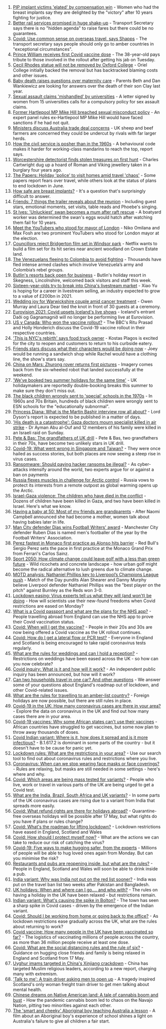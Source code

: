 1. [PIP implant victims 'elated' by compensation win](https://www.bbc.co.uk/news/health-57179180) - Women who had the breast implants say they are delighted by the "victory" after 10 years fighting for justice.
2. [Better rail services promised in huge shake-up](https://www.bbc.co.uk/news/business-57176858) - Transport Secretary says there is no "hidden agenda" to raise fares but there could be no guarantees.
3. [Covid: Use common sense on overseas travel, says Shapps](https://www.bbc.co.uk/news/uk-57183259) - The transport secretary says people should only go to amber countries in "exceptional circumstances".
4. [Prince William receives first Covid vaccine dose](https://www.bbc.co.uk/news/uk-57185584) - The 38-year-old pays tribute to those involved in the rollout after getting his jab on Tuesday.
5. [Cecil Rhodes statue will not be removed by Oxford College](https://www.bbc.co.uk/news/uk-england-oxfordshire-57175057) - Oriel College initially backed the removal but has backtracked blaming costs and other issues.
6. [Baby death raises questions over maternity care](https://www.bbc.co.uk/news/health-57147451) - Parents Beth and Dan Wankiewicz are looking for answers over the death of their son Clay last year.
7. [Sexual assault claims 'mishandled' by universities](https://www.bbc.co.uk/news/uk-wales-57174251) - A letter signed by women from 15 universities calls for a compulsory policy for sex assault claims.
8. [Former Hartlepool MP Mike Hill breached sexual misconduct policy](https://www.bbc.co.uk/news/uk-england-tees-57186982) - An expert panel rules ex-Hartlepool MP Mike Hill would have faced sanctions if he had not quit.
9. [Ministers discuss Australia trade deal concerns](https://www.bbc.co.uk/news/uk-politics-57183329) - UK sheep and beef farmers are concerned they could be undercut by rivals with far larger herds.
10. [How the civil service is posher than in the 1960s](https://www.bbc.co.uk/news/uk-57172634) - A behavioural code makes it harder for working-class mandarins to reach the top, report says.
11. [Worcestershire detectorist finds stolen treasures on first hunt](https://www.bbc.co.uk/news/uk-england-57170608) - Charles Cartwright dug up a hoard of Roman and Viking jewellery taken in a burglary four years ago.
12. [The Papers: Holiday 'police' to visit homes amid travel 'chaos'](https://www.bbc.co.uk/news/blogs-the-papers-57180384) - Some papers report fears over travel, while others look at the status of plans to end lockdown in June.
13. [How safe are breast implants?](https://www.bbc.co.uk/news/health-51137859) - It's a question that's surprisingly difficult to answer.
14. [Friends: 7 things the trailer reveals about the reunion](https://www.bbc.co.uk/news/world-us-canada-57182743) - Including guest stars, emotional moments, set visits, table reads and Phoebe's singing.
15. [St Ives: 'Unluckiest' swan becomes a mum after raft rescue](https://www.bbc.co.uk/news/uk-england-cambridgeshire-57156761) - A boatyard worker was determined the swan's eggs would hatch after watching them fail for 10 years.
16. [Meet the YouTubers who stood for mayor of London](https://www.bbc.co.uk/news/uk-england-london-57177138) - Niko Omilana and Max Fosh are two prominent YouTubers who stood for London mayor at the election.
17. [Councillors reject Bridgerton film set in Windsor park](https://www.bbc.co.uk/news/uk-england-berkshire-57162376) - Netflix wants to build a film set for its hit series near ancient woodland on Crown Estate land.
18. [The Venezuelans fleeing to Colombia to avoid fighting](https://www.bbc.co.uk/news/world-latin-america-57178193) - Thousands have fled intense armed clashes which involve Venezuela’s army and Colombia’s rebel groups.
19. [Butlin's resorts back open for business](https://www.bbc.co.uk/news/uk-57165170) - Butlin's holiday resort in Skegness, Lincolnshire, welcomed back visitors and staff this week.
20. [Sixteen-year-olds try to break into China's livestream market](https://www.bbc.co.uk/news/world-asia-china-57170843) - Xiao Yu is hoping for a career in livestream selling, an industry expected to grow to a value of £200bn in 2021.
21. [Wedding joy for Warwickshire couple amid cancer treatment](https://www.bbc.co.uk/news/uk-england-coventry-warwickshire-57170307) - Owen Murray and Laura Dear tied the knot in front of 30 guests at a ceremony.
22. [Eurovision 2021: Covid upsets Iceland's live shows](https://www.bbc.co.uk/news/newsbeat-57178182) - Iceland's entrant Daði og Gagnamagnið will no longer be performing live at Eurovision.
23. [US v Canada: Who won the vaccine rollout?](https://www.bbc.co.uk/news/world-us-canada-57176501) - The BBC's Ritu Prasad and Holly Honderich discuss the Covid-19 vaccine rollout in their respective countries.
24. ['This is NYC's rebirth' says food truck owner](https://www.bbc.co.uk/news/world-us-canada-57176620) - Kostas Plagos is excited for the city to reopen and customers to return to his curbside eatery.
25. [Friends stars discuss what their characters would be doing now](https://www.bbc.co.uk/news/entertainment-arts-57174331) - Joey would be running a sandwich shop while Rachel would have a clothing line, the show's stars say.
26. [China on Mars: Zhurong rover returns first pictures](https://www.bbc.co.uk/news/science-environment-57172346) - Imagery comes back from the six-wheeled robot that landed successfully at the weekend.
27. ['We've booked two summer holidays for the same time'](https://www.bbc.co.uk/news/business-57155307) - UK holidaymakers are reportedly double-booking breaks this summer to make sure they don't miss out.
28. [The black children wrongly sent to 'special' schools in the 1970s](https://www.bbc.co.uk/news/uk-57099654) - In 1960s and 70s Britain, hundreds of black children were wrongly sent to ESN schools for the "educationally subnormal".
29. [Princess Diana: What is the Martin Bashir interview row all about?](https://www.bbc.co.uk/news/explainers-57163815) - Lord Dyson's report is expected to be published in a matter of days.
30. ['His death is a catastrophe': Gaza doctors mourn specialist killed in air strike](https://www.bbc.co.uk/news/world-middle-east-57148580) - Dr Ayman Abu al-Ouf and 12 members of his family were killed in an Israeli raid on Sunday.
31. [Pete & Bas: The grandfathers of UK drill](https://www.bbc.co.uk/news/entertainment-arts-57148204) - Pete & Bas, two grandfathers in their 70s, have become two unlikely stars in UK drill.
32. [Covid-19: What went wrong in Singapore and Taiwan?](https://www.bbc.co.uk/news/world-asia-57153195) - They were once hailed as success stories, but both places are now seeing a steep rise in virus cases.
33. [Ransomware: Should paying hacker ransoms be illegal?](https://www.bbc.co.uk/news/technology-57173096) - As cyber-attacks intensify around the world, two experts argue for or against a ban on payments
34. [Russia flexes muscles in challenge for Arctic control](https://www.bbc.co.uk/news/world-europe-57156839) - Russia vows to protect its interests from a remote outpost as global warming opens up the Arctic.
35. [Israel-Gaza violence: The children who have died in the conflict](https://www.bbc.co.uk/news/world-middle-east-57142627) - Dozens of children have been killed in Gaza, and two have been killed in Israel. Here's what we know.
36. [Having a baby at 50: Most of my friends are grandparents](https://www.bbc.co.uk/news/57174993) - After Naomi Campbell announced she had become a mother, women talk about having babies later in life.
37. [Man City defender Dias wins Football Writers' award](https://www.bbc.co.uk/sport/football/57183550) - Manchester City defender Ruben Dias is named men's footballer of the year by the Football Writers' Association.
38. [Perez fastest in Monaco first practice as Alonso hits barrier](https://www.bbc.co.uk/sport/formula1/57170432) - Red Bull's Sergio Perez sets the pace in first practice at the Monaco Grand Prix from Ferrari's Carlos Sainz.
39. [Sport 2050: How climate change could leave golf with a less than green future](https://www.bbc.co.uk/sport/56972370) - Wild ricochets and concrete landscape - how urban golf might become the radical alternative to lush greens due to climate change.
40. [MOTD analysis: Nathaniel Phillips key to Liverpool’s Champions League push](https://www.bbc.co.uk/sport/av/football/57180845) - Match of the Day pundits Alan Shearer and Danny Murphy believe Liverpool defender Nathaniel Phillips was the "best player on the pitch" against Burnley as the Reds won 3-0.
41. [Lockdown easing: Virus experts tell us what they will (and won't) be doing](https://www.bbc.co.uk/news/uk-57069293) - How will scientists use their new-found freedoms when Covid restrictions are eased on Monday?
42. [What is a Covid passport and what are the plans for the NHS app?](https://www.bbc.co.uk/news/explainers-55718553) - People travelling abroad from England can use the NHS app to prove their Covid vaccination status.
43. [Covid: When will I get the vaccine?](https://www.bbc.co.uk/news/health-55045639) - People in their 20s and 30s are now being offered a Covid vaccine as the UK rollout continues.
44. [Covid: How do I get a lateral flow or PCR test?](https://www.bbc.co.uk/news/health-51943612) - Everyone in England and Scotland is being encouraged to take rapid coronavirus tests regularly.
45. [What are the rules for weddings and can I hold a reception?](https://www.bbc.co.uk/news/explainers-52811509) - Restrictions on weddings have been eased across the UK - so how can you now celebrate?
46. [Covid inquiry: What is it and how will it work?](https://www.bbc.co.uk/news/explainers-57085964) - An independent public inquiry has been announced, but how will it work?
47. [Can two households travel in one car? And other questions](https://www.bbc.co.uk/news/world-asia-china-51176409) - We answer some of your questions about England's roadmap out of lockdown, and other Covid-related issues.
48. [What are the rules for travelling to an amber-list country?](https://www.bbc.co.uk/news/explainers-52544307) - Foreign holidays are now possible, but there are still rules in place.
49. [Covid-19 in the UK: How many coronavirus cases are there in your area?](https://www.bbc.co.uk/news/uk-51768274) - Explore the data on coronavirus in the UK and find out how many cases there are in your area.
50. [Covid-19 vaccines: Why some African states can't use their vaccines](https://www.bbc.co.uk/news/56940657) - African countries have struggled to get vaccines, but some now plan to throw away thousands of doses.
51. [Covid Indian variant: Where is it, how does it spread and is it more infectious?](https://www.bbc.co.uk/news/health-57157496) - B.1.617.2 is dominant in some parts of the country - but it doesn't have to be cause for panic yet.
52. [Lockdown rules: What are the restrictions in your area?](https://www.bbc.co.uk/news/uk-54373904) - Use our search tool to find out about coronavirus rules and restrictions where you live.
53. [Coronavirus: When can we stop wearing face masks or face coverings?](https://www.bbc.co.uk/news/health-51205344) - Rules are relaxing, but masks are still needed in some settings - here's where and why.
54. [Covid: Which areas are being mass tested for variants?](https://www.bbc.co.uk/news/explainers-54872039) - People who live, work or travel in various parts of the UK are being urged to get a Covid test.
55. [What are the India, Brazil, South Africa and UK variants?](https://www.bbc.co.uk/news/health-55659820) - In some parts of the UK coronavirus cases are rising due to a variant from India that spreads more easily.
56. [Covid: What refund rights are there for holidays abroad?](https://www.bbc.co.uk/news/business-51615412) - Quarantine-free overseas holidays will be possible after 17 May, but what rights do you have if plans or rules change?
57. [Covid: What's the roadmap for lifting lockdown?](https://www.bbc.co.uk/news/explainers-52530518) - Lockdown restrictions have eased in England, Scotland and Wales
58. [Covid: How should I protect myself now?](https://www.bbc.co.uk/news/health-57087517) - What are the actions we can take to reduce our risk of catching the virus?
59. [Covid-19: Five ways to make hugging safer, from the experts](https://www.bbc.co.uk/news/uk-57083571) - Millions of people will be able to hug loved ones again from Monday. But can you minimise the risk?
60. [Restaurants and pubs are reopening inside, but what are the rules?](https://www.bbc.co.uk/news/business-52977388) - People in England, Scotland and Wales will soon be able to drink inside a pub.
61. [India variant: Why was India not put on the red list sooner?](https://www.bbc.co.uk/news/56801288) - India was put on the travel ban list two weeks after Pakistan and Bangladesh.
62. [UK holidays: When and where can I go.... and who with?](https://www.bbc.co.uk/news/explainers-52646738) - The rules on having a holiday in the UK have been relaxed - but restrictions remain.
63. [Indian variant: What's causing the spike in Bolton?](https://www.bbc.co.uk/news/health-57094274) - The town has seen a sharp spike in Covid cases - driven by the emergence of the Indian variant.
64. [Covid: Should I be working from home or going back to the office?](https://www.bbc.co.uk/news/business-52567567) - As lockdown restrictions ease gradually across the UK, what are the rules about returning to work?
65. [Covid vaccine: How many people in the UK have been vaccinated so far?](https://www.bbc.co.uk/news/health-55274833) - The logistics of vaccinating millions of people across the country, as more than 36 million people receive at least one dose.
66. [Covid: What are the social distancing rules and the rule of six?](https://www.bbc.co.uk/news/uk-51506729) - Guidance on hugging close friends and family is being relaxed in England and Scotland from 17 May.
67. [Uyghur imams targeted in China's Xinjiang crackdown](https://www.bbc.co.uk/news/world-asia-china-56986057) - China has targeted Muslim religious leaders, according to a new report, charging many with extremism.
68. ['Talk to me': A train driver asking men to open up](https://www.bbc.co.uk/news/stories-57060971) - A tragedy inspired Scotland's only woman freight train driver to get men talking about mental health.
69. [Chinese dreams on Native American land: A tale of cannabis boom and bust](https://www.bbc.co.uk/news/world-us-canada-56835897) - How the pandemic cannabis boom led to chaos on the Navajo Nation, pitting two minorities against each other.
70. [The 'smart and cheeky' Aboriginal boy teaching Australia a lesson](https://www.bbc.co.uk/news/stories-56544429) - A film about an Aboriginal boy's experience of school shines a light on Australia's failure to give all children a fair start.
